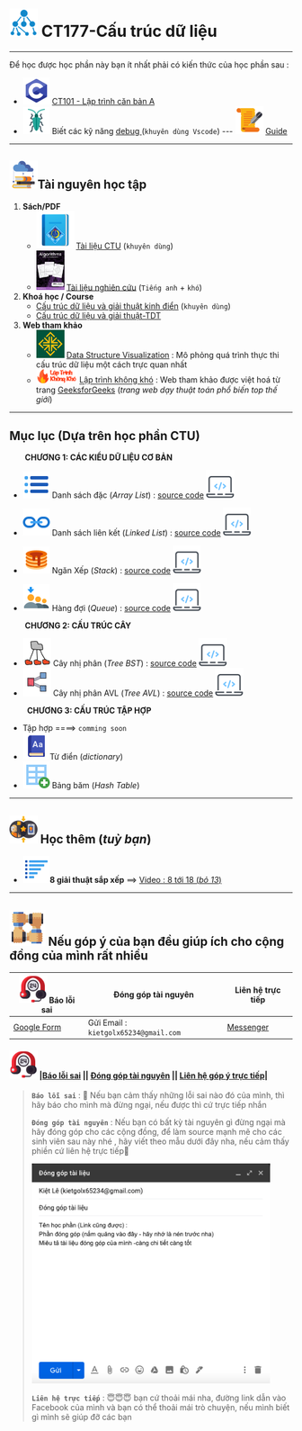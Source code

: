 # ![cautrucdulieupng](https://raw.githubusercontent.com/Zenfection/Image/master/2020/12/15-13-15-54-cautrucdulieu.png) CT177-Cấu trúc dữ liệu

---

Để học được học phần này bạn ít nhất phải có kiến thức của học phần sau :

- [![icons8cprogrammingpng](https://raw.githubusercontent.com/Zenfection/Image/master/2020/12/15-13-40-39-icons8-c_programming.png)](https://zenfection.github.io/CTU/CT101-Lap%20trinh%20can%20ban%20A/) [CT101 - Lập trình căn bản A](https://zenfection.github.io/CTU/CT101-Lap%20trinh%20can%20ban%20A/)
- ![icons8-bug.png](https://raw.githubusercontent.com/Zenfection/Image/master/2020/12/17-00-22-00-icons8-bug.png) Biết các kỹ năng [debug ](https://viblo.asia/p/gioi-thieu-ve-debug-DzVkpoKZenW)(`khuyên dùng Vscode`) --- [![History.png](https://raw.githubusercontent.com/Zenfection/Image/master/2020/12/23-20-22-50-History.png)](https://zenfection.github.io/Source/Vscode/) [Guide](https://zenfection.github.io/Source/Vscode/)

---

## <img title="" src="https://raw.githubusercontent.com/Zenfection/Image/master/2020/12/15-14-31-38-Cloud%20Library.png" alt="Cloud Librarypng" width="50">Tài nguyên học tập

1. **Sách/PDF**
   - <img title="" src="https://raw.githubusercontent.com/Zenfection/Image/master/2020/12/16-22-48-56-CTU%20book.png" alt="CTU book.png" width="67"> [Tài liệu CTU](https://github.com/Zenfection/CTU/tree/main/CT177-Cau%20truc%20du%20lieu/Tài%20liệu) (`khuyên dùng`)
   - <img src="https://raw.githubusercontent.com/Zenfection/Image/master/2020/12/16-22-54-28-AlgorithmsGrow.png" title="" alt="AlgorithmsGrow.png" width="50">  [Tài liệu nghiên cứu](https://github.com/Zenfection/CTU/blob/main/Programing%20Book/Algorithms.pdf) (`Tiếng anh` + `khó`)
2. **Khoá học / Course**
   - [Cấu trúc dữ liệu và giải thuật kinh điển](https://drive.google.com/drive/folders/1YcUgdWSo9GjHm8j1644oPv5nUhj1tNKB?usp=sharing) (`khuyên dùng`)
   - [Cấu trúc dữ liệu và giải thuật-TDT](https://drive.google.com/drive/folders/1WHad8E9veuGBA4qItcOdZm1D5MG1ZiAr?usp=sharing) 
3. **Web tham khảo**
   - <img src="https://raw.githubusercontent.com/Zenfection/Image/master/2020/12/16-23-01-32-University_of_San_Francisco_logo.png" title="" alt="University_of_San_Francisco_logo.png" width="50"> [Data Structure Visualization](https://www.cs.usfca.edu/~galles/visualization/Algorithms.html) : Mô phỏng quá trình thực thi cấu trúc dữ liệu một cách trực quan nhất
   - <img src="https://raw.githubusercontent.com/Zenfection/Image/master/2020/12/16-23-00-16-logo-272-90.png" title="" alt="logo-272-90.png" width="73"> [Lập trình không khó](https://nguyenvanhieu.vn/ctdl-gt/) : Web tham khảo được việt hoá từ trang [GeeksforGeeks](https://www.geeksforgeeks.org) (*trang web dạy thuật toán phổ biến top thế giới*)

---

## Mục lục (Dựa trên học phần CTU)

       **CHƯƠNG 1: CÁC KIỂU DỮ LIỆU CƠ BẢN**

- ![icons8-list.png](https://raw.githubusercontent.com/Zenfection/Image/master/2020/12/16-23-16-31-icons8-list.png) Danh sách đặc (*Array List*) : [source code](https://github.com/Zenfection/CTU/tree/main/CT177-Cau%20truc%20du%20lieu/ArrayList) [![icons8-laptop_coding.png](https://raw.githubusercontent.com/Zenfection/Image/master/2020/12/23-20-08-09-icons8-laptop_coding.png)](https://github.com/Zenfection/CTU/tree/main/CT177-Cau%20truc%20du%20lieu/Source/ArrayList)

- ![icons8-link.png](https://raw.githubusercontent.com/Zenfection/Image/master/2020/12/16-23-16-51-icons8-link.png) Danh sách liên kết (*Linked List*) : [source code](https://github.com/Zenfection/CTU/tree/main/CT177-Cau%20truc%20du%20lieu/Linked%20List) [![icons8-laptop_coding.png](https://raw.githubusercontent.com/Zenfection/Image/master/2020/12/23-20-08-09-icons8-laptop_coding.png)](https://github.com/Zenfection/CTU/tree/main/CT177-Cau%20truc%20du%20lieu/Source/Linked%20List)

- ![icons8-pancake.png](https://raw.githubusercontent.com/Zenfection/Image/master/2020/12/16-23-17-18-icons8-pancake.png) Ngăn Xếp (*Stack*) : [source code](https://github.com/Zenfection/CTU/tree/main/CT177-Cau%20truc%20du%20lieu/Stack) [![icons8-laptop_coding.png](https://raw.githubusercontent.com/Zenfection/Image/master/2020/12/23-20-08-09-icons8-laptop_coding.png)](https://github.com/Zenfection/CTU/tree/main/CT177-Cau%20truc%20du%20lieu/Source/Stack)

- ![icons8-joining_queue.png](https://raw.githubusercontent.com/Zenfection/Image/master/2020/12/16-23-17-32-icons8-joining_queue.png) Hàng đợi (*Queue*) : [source code](https://github.com/Zenfection/CTU/tree/main/CT177-Cau%20truc%20du%20lieu/Queue) [![icons8-laptop_coding.png](https://raw.githubusercontent.com/Zenfection/Image/master/2020/12/23-20-08-09-icons8-laptop_coding.png)](https://github.com/Zenfection/CTU/tree/main/CT177-Cau%20truc%20du%20lieu/Source/Queue)

       **CHƯƠNG 2: CẤU TRÚC CÂY**

- ![icons8-folder_tree.png](https://raw.githubusercontent.com/Zenfection/Image/master/2020/12/16-23-17-59-icons8-folder_tree.png) Cây nhị phân (*Tree BST*) : [source code](https://github.com/Zenfection/CTU/tree/main/CT177-Cau%20truc%20du%20lieu/Tree) [![icons8-laptop_coding.png](https://raw.githubusercontent.com/Zenfection/Image/master/2020/12/23-20-08-09-icons8-laptop_coding.png)](https://github.com/Zenfection/CTU/tree/main/CT177-Cau%20truc%20du%20lieu/Source/Tree)
- ![icons8-tree_structure.png](https://raw.githubusercontent.com/Zenfection/Image/master/2020/12/16-23-18-13-icons8-tree_structure.png) Cây nhị phân AVL (*Tree AVL*) : [source code](https://github.com/Zenfection/CTU/tree/main/CT177-Cau%20truc%20du%20lieu/Tree) [![icons8-laptop_coding.png](https://raw.githubusercontent.com/Zenfection/Image/master/2020/12/23-20-08-09-icons8-laptop_coding.png)](https://github.com/Zenfection/CTU/tree/main/CT177-Cau%20truc%20du%20lieu/Source/Tree)

        **CHƯƠNG 3: CẤU TRÚC TẬP HỢP**

- Tập hợp ====> `comming soon`
- ![icons8-dictionary.png](https://raw.githubusercontent.com/Zenfection/Image/master/2020/12/16-23-19-14-icons8-dictionary.png)Từ điển (*dictionary*)
- ![icons8-insert_table.png](https://raw.githubusercontent.com/Zenfection/Image/master/2020/12/16-23-19-57-icons8-insert_table.png) Bảng băm (*Hash Table*)

---

## ![Blended Learning.png](https://raw.githubusercontent.com/Zenfection/Image/master/2020/12/17-00-24-28-Blended%20Learning.png) Học thêm (*tuỳ bạn*)

- ![icons8-sorting.png](https://raw.githubusercontent.com/Zenfection/Image/master/2020/12/17-00-27-47-icons8-sorting.png)**8 giải thuật sắp xếp** ==> [Video : 8 tới 18 (*bỏ 13*)](https://drive.google.com/drive/folders/1YcUgdWSo9GjHm8j1644oPv5nUhj1tNKB?usp=sharing)

---

## ![Community.png](https://raw.githubusercontent.com/Zenfection/Image/master/2020/12/16-23-32-26-Community.png) Nếu góp ý của bạn đều giúp ích cho cộng đồng của mình rất nhiều

| <img src="https://raw.githubusercontent.com/Zenfection/Image/master/2020/12/17-00-06-15-24%20Support.png" title="" alt="24 Support.png" width="50"> Báo lỗi sai | Đóng góp tài nguyên                   | Liên hệ trực tiếp                                   |
| --------------------------------------------------------------------------------------------------------------------------------------------------------------- | ------------------------------------- | --------------------------------------------------- |
| [Google Form](https://forms.gle/pSEXEHXYFkAjRXDSA)                                                                                                              | Gửi Email : `kietgolx65234@gmail.com` | [Messenger](https://www.messenger.com/t/zenfection) |

#### <img src="https://raw.githubusercontent.com/Zenfection/Image/master/2020/12/17-00-06-15-24%20Support.png" title="" alt="24 Support.png" width="50"> |[Báo lỗi sai](https://forms.gle/pSEXEHXYFkAjRXDSA) || [Đóng góp tài nguyên](https://mail.google.com/mail/u/0/#inbox?compose=GTvVlcSPFqzlSXfwlPbNMlhrXBNDcckJQlXDrTBrLDFXKxSlpTPHKrRvhvZmLWdLHtLfXWcNWGNPC) || [Liên hệ góp ý trực tiếp](https://www.messenger.com/t/zenfection)|

> **`Báo lỗi sai`** : 🦈 Nếu bạn cảm thấy những lỗi sai nào đó của mình, thì hãy báo cho mình mà đừng ngại, nếu được thì cứ trực tiếp nhắn
> 
> **`Đóng góp tài nguyên`** : Nếu bạn có bất kỳ tài nguyên gì đừng ngại mà hãy đóng góp cho các cộng đồng, để làm source mạnh mẽ cho các sinh viên sau này nhé , hãy viết theo mẫu dưới đây nha, nếu cảm thấy phiền cứ liên hệ trực tiếp🐲
> 
> <img src="https://raw.githubusercontent.com/Zenfection/Image/master/2020/12/16-23-48-42-A%CC%89nh%20chu%CC%A3p%20Ma%CC%80n%20hi%CC%80nh%202020-12-16%20lu%CC%81c%2023.48.31.png" title="" alt="Ảnh chụp Màn hình 2020-12-16 lúc 23.48.31.png" width="424">
> 
> **`Liên hệ trực tiếp`** : 😇😇😇 bạn cứ thoải mái nha, đường link dẫn vào Facebook của mình và bạn có thể thoải mái trò chuyện, nếu mình biết gì mình sẽ giúp đỡ các bạn
